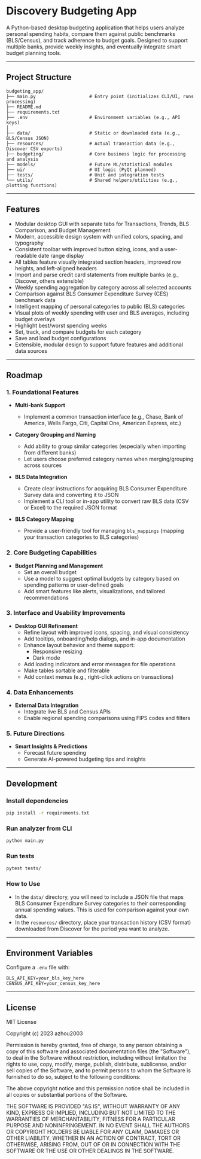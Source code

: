 # Discovery Budgeting App

A Python-based desktop budgeting application that helps users analyze personal spending habits, compare them against public benchmarks (BLS/Census), and track adherence to budget goals. Designed to support multiple banks, provide weekly insights, and eventually integrate smart budget planning tools.

---

## Project Structure

```
budgeting_app/
├── main.py                    # Entry point (initializes CLI/UI, runs processing)
├── README.md
├── requirements.txt
├── .env                       # Environment variables (e.g., API keys)
│
├── data/                      # Static or downloaded data (e.g., BLS/Census JSON)
├── resources/                 # Actual transaction data (e.g., Discover CSV exports)
├── budgeting/                 # Core business logic for processing and analysis
├── models/                    # Future ML/statistical modules
├── ui/                        # UI logic (PyQt planned)
├── tests/                     # Unit and integration tests
└── utils/                     # Shared helpers/utilities (e.g., plotting functions)
```

---

## Features

* Modular desktop GUI with separate tabs for Transactions, Trends, BLS Comparison, and Budget Management
* Modern, accessible design system with unified colors, spacing, and typography
* Consistent toolbar with improved button sizing, icons, and a user-readable date range display
* All tables feature visually integrated section headers, improved row heights, and left-aligned headers
* Import and parse credit card statements from multiple banks (e.g., Discover, others extensible)
* Weekly spending aggregation by category across all selected accounts
* Comparison against BLS Consumer Expenditure Survey (CES) benchmark data
* Intelligent mapping of personal categories to public (BLS) categories
* Visual plots of weekly spending with user and BLS averages, including budget overlays
* Highlight best/worst spending weeks
* Set, track, and compare budgets for each category
* Save and load budget configurations
* Extensible, modular design to support future features and additional data sources

---

## Roadmap

### 1. Foundational Features

- **Multi-bank Support**
  - Implement a common transaction interface (e.g., Chase, Bank of America, Wells Fargo, Citi, Capital One, American Express, etc.)

- **Category Grouping and Naming**
  - Add ability to group similar categories (especially when importing from different banks)
  - Let users choose preferred category names when merging/grouping across sources

- **BLS Data Integration**
  - Create clear instructions for acquiring BLS Consumer Expenditure Survey data and converting it to JSON
  - Implement a CLI tool or in-app utility to convert raw BLS data (CSV or Excel) to the required JSON format

- **BLS Category Mapping**
  - Provide a user-friendly tool for managing `bls_mappings` (mapping your transaction categories to BLS categories)


### 2. Core Budgeting Capabilities

- **Budget Planning and Management**
  - Set an overall budget
  - Use a model to suggest optimal budgets by category based on spending patterns or user-defined goals
  - Add smart features like alerts, visualizations, and tailored recommendations


### 3. Interface and Usability Improvements

- **Desktop GUI Refinement**
  - Refine layout with improved icons, spacing, and visual consistency
  - Add tooltips, onboarding/help dialogs, and in-app documentation
  - Enhance layout behavior and theme support:
    - Responsive resizing
    - Dark mode 
  - Add loading indicators and error messages for file operations
  - Make tables sortable and filterable
  - Add context menus (e.g., right-click actions on transactions)


### 4. Data Enhancements

- **External Data Integration**
  - Integrate live BLS and Census APIs
  - Enable regional spending comparisons using FIPS codes and filters

### 5. Future Directions

- **Smart Insights & Predictions**
  - Forecast future spending
  - Generate AI-powered budgeting tips and insights


---

## Development

### Install dependencies

```bash
pip install -r requirements.txt
```

### Run analyzer from CLI

```bash
python main.py
```

### Run tests

```bash
pytest tests/
```

### How to Use

* In the `data/` directory, you will need to include a JSON file that maps BLS Consumer Expenditure Survey categories to their corresponding annual spending values. This is used for comparison against your own data.
* In the `resources/` directory, place your transaction history (CSV format) downloaded from Discover for the period you want to analyze.

---

## Environment Variables

Configure a `.env` file with:

```
BLS_API_KEY=your_bls_key_here
CENSUS_API_KEY=your_census_key_here
```

---

## License

MIT License

Copyright (c) 2023 azhou2003

Permission is hereby granted, free of charge, to any person obtaining a copy
of this software and associated documentation files (the "Software"), to deal
in the Software without restriction, including without limitation the rights
to use, copy, modify, merge, publish, distribute, sublicense, and/or sell
copies of the Software, and to permit persons to whom the Software is
furnished to do so, subject to the following conditions:

The above copyright notice and this permission notice shall be included in all
copies or substantial portions of the Software.

THE SOFTWARE IS PROVIDED "AS IS", WITHOUT WARRANTY OF ANY KIND, EXPRESS OR
IMPLIED, INCLUDING BUT NOT LIMITED TO THE WARRANTIES OF MERCHANTABILITY,
FITNESS FOR A PARTICULAR PURPOSE AND NONINFRINGEMENT. IN NO EVENT SHALL THE
AUTHORS OR COPYRIGHT HOLDERS BE LIABLE FOR ANY CLAIM, DAMAGES OR OTHER
LIABILITY, WHETHER IN AN ACTION OF CONTRACT, TORT OR OTHERWISE, ARISING FROM,
OUT OF OR IN CONNECTION WITH THE SOFTWARE OR THE USE OR OTHER DEALINGS IN THE
SOFTWARE.

